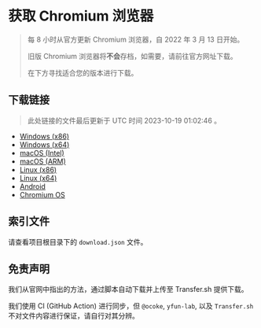 # 获取 Chromium 浏览器

> 每 8 小时从官方更新 Chromium 浏览器，自 2022 年 3 月 13 日开始。
> 
> 旧版 Chromium 浏览器将**不会**存档，如需要，请前往官方网址下载。
>
> 在下方寻找适合您的版本进行下载。

## 下载链接

> 此处链接的文件最后更新于 UTC 时间 2023-10-19 01:02:46
。

- [Windows (x86)](https://transfer.sh/ACOw81u628/Win.zip)
- [Windows (x64)](https://transfer.sh/iHmwBnEcS9/Win_x64.zip)
- [macOS (Intel)](https://transfer.sh/fmM5kXhAf3/Mac.zip)
- [macOS (ARM)](https://transfer.sh/PkzuMnaQno/Mac_Arm.zip)
- [Linux (x86)](https://transfer.sh/CsHVc5Pwm0/Linux.zip)
- [Linux (x64)](https://transfer.sh/gLY3h1KMBE/Linux_x64.zip)
- [Android](https://transfer.sh/W95ri1e10x/Android.zip)
- [Chromium OS](https://transfer.sh/1ywLf3zXyO/Linux_ChromiumOS_Full.zip)

## 索引文件

请查看项目根目录下的 `download.json` 文件。

## 免责声明

我们从官网中指出的方法，通过脚本自动下载并上传至 Transfer.sh 提供下载。

我们使用 CI (GitHub Action) 进行同步，但 `@ocoke`, `yfun-lab`, 以及 `Transfer.sh` 不对文件内容进行保证，请自行对其分辨。
